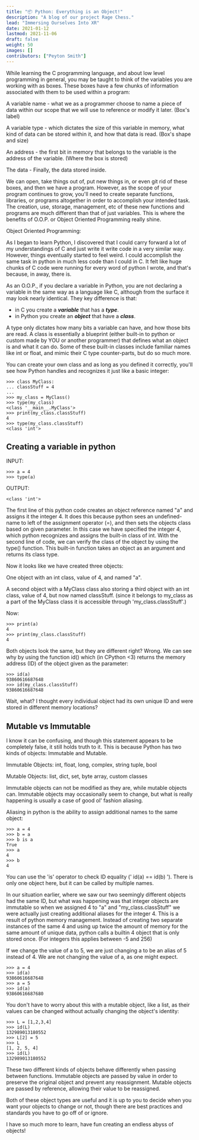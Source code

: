 ```yaml
---
title: "📦 Python: Everything is an Object!"
description: "A blog of our project Rage Chess."
lead: "Immersing Ourselves Into XR"
date: 2021-01-12
lastmod: 2021-11-06
draft: false
weight: 50
images: []
contributors: ["Peyton Smith"]
---
```




While learning the C programming language, and about low level programming in general, you may be taught to think of the variables you are working with as boxes. These boxes have a few chunks of information associated with them to be used within a program:



A variable name - what we as a programmer choose to name a piece of data within our scope that we will use to reference or modify it later. (Box's label)

A variable type - which dictates the size of this variable in memory, what kind of data can be stored within it, and how that data is read. (Box's shape and size)

An address - the first bit in memory that belongs to the variable is the address of the variable. (Where the box is stored)

The data - Finally, the data stored inside.



We can open, take things out of, put new things in, or even git rid of these boxes, and then we have a program. However, as the scope of your program continues to grow, you'll need to create separate functions, libraries, or programs altogether in order to accomplish your intended task. The creation, use, storage, management, etc of these new functions and programs are much different than that of just variables. This is where the benefits of O.O.P. or Object Oriented Programming really shine.



Object Oriented Programming:

As I began to learn Python, I discovered that I could carry forward a lot of my understandings of C and just write it write code in a very similar way. However, things eventually started to feel weird. I could accomplish the same task in python in much less code than I could in C. It felt like huge chunks of C code were running for every word of python I wrote, and that's because, in away, there is.



As an O.O.P., if you declare a variable in Python, you are not declaring a variable in the same way as a language like C, although from the surface it may look nearly identical. They key difference is that:

- in C you create a ***variable*** that has a ***type***.
 - in Python you create an ***object*** that have a ***class***.

A type only dictates how many bits a variable can have, and how those bits are read.
A class is essentially a blueprint (either built-in to python or custom made by YOU or another programmer) that defines what an object is and what it can do. Some of these built-in classes include familiar names like int or float, and mimic their C type counter-parts, but do so much more.

You can create your own class and as long as you defined it correctly, you'll see how Python handles and recognizes it just like a basic integer:

	>>> class MyClass:
	... classStuff = 4
	...
	>>> my_class = MyClass()
	>>> type(my_class)
	<class '__main__.MyClass'>
	>>> print(my_class.classStuff)
	4
	>>> type(my_class.classStuff)
	<class 'int'>

## Creating a variable in python

INPUT:

	>>> a = 4
	>>> type(a)

OUTPUT:

	<class 'int'>

The first line of this python code creates an object reference named "a" and assigns it the integer 4. It does this because python sees an undefined-name to left of the assignment operator (=), and then sets the objects class based on given parameter. In this case we have specified the integer 4, which python recognizes and assigns the built-in class of int. With the second line of code, we can verify the class of the object by using the type() function. This built-in function takes an object as an argument and returns its class type.

Now it looks like we have created three objects:

One object with an int class, value of 4, and named "a".

A second object with a MyClass class also storing a third object with an int class, value of 4, but now named classStuff. (since it belongs to my_class as a part of the MyClass class it is accessible through 'my_class.classStuff'.)

Now:

	>>> print(a)
	4
	>>> print(my_class.classStuff)
	4

Both objects look the same, but they are different right? Wrong. We can see why by using the function id() which (in CPython <3) returns the memory address (ID) of the object given as the parameter:

	>>> id(a)
	93860616687648
	>>> id(my_class.classStuff)
	93860616687648

Wait, what? I thought every individual object had its own unique ID and were stored in different memory locations?

## Mutable vs Immutable

I know it can be confusing, and though this statement appears to be completely false, it still holds truth to it. This is because Python has two kinds of objects: Immutable and Mutable.

Immutable Objects: int, float, long, complex, string tuple, bool

Mutable Objects: list, dict, set, byte array, custom classes

Immutable objects can not be modified as they are, while mutable objects can. Immutable objects may occasionally seem to change, but what is really happening is usually a case of good ol' fashion aliasing.

Aliasing in python is the ability to assign additional names to the same object:

	>>> a = 4
	>>> b = a
	>>> b is a
	True
	>>> a
	4
	>>> b
	4

You can use the 'is' operator to check ID equality (' id(a) == id(b) '). There is only one object here, but it can be called by multiple names.

In our situation earlier, where we saw our two seemingly different objects had the same ID, but what was happening was that integer objects are immutable so when we assigned 4 to "a" and "my_class.classStuff" we were actually just creating additional aliases for the integer 4. This is a result of python memory management. Instead of creating two separate instances of the same 4 and using up twice the amount of memory for the same amount of unique data, python calls a builtin 4 object that is only stored once. (For integers this applies between -5 and 256)

If we change the value of a to 5, we are just changing a to be an alias of 5 instead of 4. We are not changing the value of a, as one might expect.

	>>> a = 4
	>>> id(a)
	93860616687648
	>>> a = 5
	>>> id(a)
	93860616687680

You don't have to worry about this with a mutable object, like a list, as their values can be changed without actually changing the object's identity:

	>>> L = [1,2,3,4]
	>>> id(L)
	132989013180552
	>>> L[2] = 5
	>>> L
	[1, 2, 5, 4]
	>>> id(L)
	132989013180552

These two different kinds of objects behave differently when passing between functions. Immutable objects are passed by value in order to preserve the original object and prevent any reassignment. Mutable objects are passed by reference, allowing their value to be reassigned.

Both of these object types are useful and it is up to you to decide when you want your objects to change or not, though there are best practices and standards you have to go off of or ignore.

I have so much more to learn, have fun creating an endless abyss of objects!
